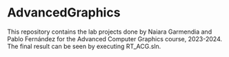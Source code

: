 # AdvancedGraphics
This repository contains the lab projects done by Naiara Garmendia and Pablo Fernández for the Advanced Computer Graphics course, 2023-2024.
The final result can be seen by executing RT_ACG.sln.
